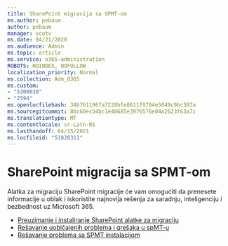 ```yaml
---
title: SharePoint migracija sa SPMT-om
ms.author: pebaum
author: pebaum
manager: scotv
ms.date: 04/21/2020
ms.audience: Admin
ms.topic: article
ms.service: o365-administration
ROBOTS: NOINDEX, NOFOLLOW
localization_priority: Normal
ms.collection: Adm_O365
ms.custom:
- "5300030"
- "2594"
ms.openlocfilehash: 34b7611967a7228bfe8611f9784e5049c9bc307a
ms.sourcegitcommit: 8bc60ec34bc1e40685e3976576e04a2623f63a7c
ms.translationtype: MT
ms.contentlocale: sr-Latn-RS
ms.lasthandoff: 04/15/2021
ms.locfileid: "51828311"
---
```

# <a name="sharepoint-migration-with-spmt"></a>SharePoint migracija sa SPMT-om

Alatka za migraciju SharePoint migracije će vam omogućiti da prenesete informacije u oblak i iskoristite najnovija rešenja za saradnju, inteligenciju i bezbednost uz Microsoft 365.

- [Preuzimanje i instaliranje SharePoint alatke za migraciju](https://docs.microsoft.com/sharepointmigration/introducing-the-sharepoint-migration-tool)
- [Rešavanje uobičajenih problema i grešaka u spMT-u](https://docs.microsoft.com/sharepointmigration/troubleshooting-common-spmt-issues)
- [Rešavanje problema sa SPMT instalacijom](https://docs.microsoft.com/sharepointmigration/spmt-install-issues#troubleshooting-spmt-installation-issues)
